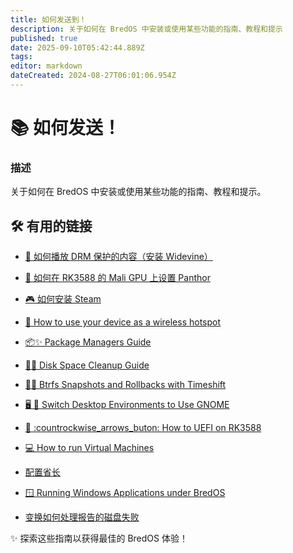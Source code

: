 ```yaml
---
title: 如何发送到！
description: 关于如何在 BredOS 中安装或使用某些功能的指南、教程和提示
published: true
date: 2025-09-10T05:42:44.889Z
tags:
editor: markdown
dateCreated: 2024-08-27T06:01:06.954Z
---
```


# 📚 如何发送！

### **描述**

关于如何在 BredOS 中安装或使用某些功能的指南、教程和提示。

## 🛠️ 有用的链接

- [🎥 如何播放 DRM 保护的内容（安装 Widevine）](/how-to/widevine-watch-drm-content)

- [🐾 如何在 RK3588 的 Mali GPU 上设置 Panthor](/how-to/how-to-setup-panthor)

- [🎮 如何安装 Steam](/how-to/how-to-install-steam)

- [📶 How to use your device as a wireless hotspot](/how-to/how-to-use-your-device-as-ap)

- [📦✨ Package Managers Guide](/how-to/package-management)

- [🧹💾 Disk Space Cleanup Guide](/how-to/free-space-up)

- [📸🔄 Btrfs Snapshots and Rollbacks with Timeshift](/how-to/timeshift-system-snapshots-and-rollbacks-on-btrfs)

- [🖥️ 🔄 Switch Desktop Environments to Use GNOME](/how-to/switch-desktop-environments)

- [💾 :countrockwise_arrows_buton: How to UEFI on RK3588](/how-to/update-uefi-rk3588)

- [💻 How to run Virtual Machines](/how-to/run-vms)

- [配置省长](/how-to/govctl)

- [🪟 Running Windows Applications under BredOS](/how-to/proton-run)

- [变换如何处理报告的磁盘失败](/how-to/disk-failure)

✨ 探索这些指南以获得最佳的 BredOS 体验！